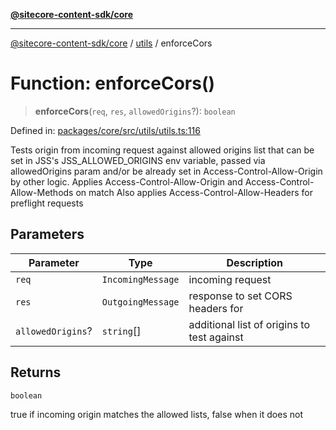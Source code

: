 [**@sitecore-content-sdk/core**](../../README.md)

***

[@sitecore-content-sdk/core](../../README.md) / [utils](../README.md) / enforceCors

# Function: enforceCors()

> **enforceCors**(`req`, `res`, `allowedOrigins`?): `boolean`

Defined in: [packages/core/src/utils/utils.ts:116](https://github.com/Sitecore/xmc-jss-dev/blob/692b154f482187bff433276bee9671bda23cfd11/packages/core/src/utils/utils.ts#L116)

Tests origin from incoming request against allowed origins list that can be
set in JSS's JSS_ALLOWED_ORIGINS env variable, passed via allowedOrigins param and/or
be already set in Access-Control-Allow-Origin by other logic.
Applies Access-Control-Allow-Origin and Access-Control-Allow-Methods on match
Also applies Access-Control-Allow-Headers for preflight requests

## Parameters

| Parameter | Type | Description |
| ------ | ------ | ------ |
| `req` | `IncomingMessage` | incoming request |
| `res` | `OutgoingMessage` | response to set CORS headers for |
| `allowedOrigins`? | `string`[] | additional list of origins to test against |

## Returns

`boolean`

true if incoming origin matches the allowed lists, false when it does not

